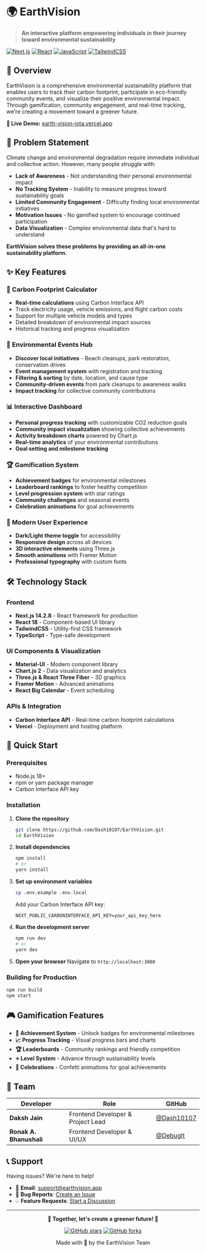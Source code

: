 # 🌍 EarthVision

> **An interactive platform empowering individuals in their journey toward environmental sustainability**

[![Next.js](https://img.shields.io/badge/Next.js-14.2.8-000000?style=flat-square&logo=next.js&logoColor=white)](https://nextjs.org/)
[![React](https://img.shields.io/badge/React-18-61DAFB?style=flat-square&logo=react&logoColor=black)](https://reactjs.org/)
[![JavaScript](https://img.shields.io/badge/JavaScript-99.7%25-F7DF1E?style=flat-square&logo=javascript&logoColor=black)](https://developer.mozilla.org/en-US/docs/Web/JavaScript)
[![TailwindCSS](https://img.shields.io/badge/TailwindCSS-3.4.1-06B6D4?style=flat-square&logo=tailwindcss&logoColor=white)](https://tailwindcss.com/)


## 🌟 Overview

EarthVision is a comprehensive environmental sustainability platform that enables users to track their carbon footprint, participate in eco-friendly community events, and visualize their positive environmental impact. Through gamification, community engagement, and real-time tracking, we're creating a movement toward a greener future.

**🚀 Live Demo:** [earth-vision-iota.vercel.app](https://earth-vision-iota.vercel.app/)

## 🎯 Problem Statement

Climate change and environmental degradation require immediate individual and collective action. However, many people struggle with:

- **Lack of Awareness** - Not understanding their personal environmental impact
- **No Tracking System** - Inability to measure progress toward sustainability goals
- **Limited Community Engagement** - Difficulty finding local environmental initiatives
- **Motivation Issues** - No gamified system to encourage continued participation
- **Data Visualization** - Complex environmental data that's hard to understand

**EarthVision solves these problems by providing an all-in-one sustainability platform.**

## ✨ Key Features

### 🧮 Carbon Footprint Calculator
- **Real-time calculations** using Carbon Interface API
- Track electricity usage, vehicle emissions, and flight carbon costs
- Support for multiple vehicle models and types
- Detailed breakdown of environmental impact sources
- Historical tracking and progress visualization

### 📅 Environmental Events Hub
- **Discover local initiatives** - Beach cleanups, park restoration, conservation drives
- **Event management system** with registration and tracking
- **Filtering & sorting** by date, location, and cause type
- **Community-driven events** from park cleanups to awareness walks
- **Impact tracking** for collective community contributions

### 📊 Interactive Dashboard
- **Personal progress tracking** with customizable CO2 reduction goals
- **Community impact visualization** showing collective achievements
- **Activity breakdown charts** powered by Chart.js
- **Real-time analytics** of your environmental contributions
- **Goal setting and milestone tracking**

### 🏆 Gamification System
- **Achievement badges** for environmental milestones
- **Leaderboard rankings** to foster healthy competition
- **Level progression system** with star ratings
- **Community challenges** and seasonal events
- **Celebration animations** for goal achievements

### 🎨 Modern User Experience
- **Dark/Light theme toggle** for accessibility
- **Responsive design** across all devices
- **3D interactive elements** using Three.js
- **Smooth animations** with Framer Motion
- **Professional typography** with custom fonts

## 🛠️ Technology Stack

### Frontend
- **Next.js 14.2.8** - React framework for production
- **React 18** - Component-based UI library
- **TailwindCSS** - Utility-first CSS framework
- **TypeScript** - Type-safe development

### UI Components & Visualization
- **Material-UI** - Modern component library
- **Chart.js 2** - Data visualization and analytics
- **Three.js & React Three Fiber** - 3D graphics
- **Framer Motion** - Advanced animations
- **React Big Calendar** - Event scheduling

### APIs & Integration
- **Carbon Interface API** - Real-time carbon footprint calculations
- **Vercel** - Deployment and hosting platform

## 🚀 Quick Start

### Prerequisites
- Node.js 18+ 
- npm or yarn package manager
- Carbon Interface API key

### Installation

1. **Clone the repository**
   ```bash
   git clone https://github.com/Dash10107/EarthVision.git
   cd EarthVision
   ```

2. **Install dependencies**
   ```bash
   npm install
   # or
   yarn install
   ```

3. **Set up environment variables**
   ```bash
   cp .env.example .env.local
   ```
   Add your Carbon Interface API key:
   ```env
   NEXT_PUBLIC_CARBONINTERFACE_API_KEY=your_api_key_here
   ```

4. **Run the development server**
   ```bash
   npm run dev
   # or
   yarn dev
   ```

5. **Open your browser**
   Navigate to `http://localhost:3000`

### Building for Production
```bash
npm run build
npm start
```





## 🎮 Gamification Features

- **🏅 Achievement System** - Unlock badges for environmental milestones
- **📈 Progress Tracking** - Visual progress bars and charts
- **🏆 Leaderboards** - Community rankings and friendly competition  
- **⭐ Level System** - Advance through sustainability levels
- **🎊 Celebrations** - Confetti animations for goal achievements


## 👥 Team

| Developer | Role | GitHub |
|-----------|------|--------|
| **Daksh Jain** | Frontend Developer & Project Lead | [@Dash10107](https://github.com/Dash10107) |
| **Ronak A. Bhanushali** | Frontend Developer & UI/UX | [@DebugIt](https://github.com/DebugIt) |


## 📞 Support

Having issues? We're here to help!

- 📧 **Email**: support@earthvision.app
- 🐛 **Bug Reports**: [Create an Issue](https://github.com/Dash10107/EarthVision/issues)
- 💡 **Feature Requests**: [Start a Discussion](https://github.com/Dash10107/EarthVision/discussions)

---

<div align="center">

**🌱 Together, let's create a greener future! 🌱**

[![GitHub stars](https://img.shields.io/github/stars/Dash10107/EarthVision?style=social)](https://github.com/Dash10107/EarthVision/stargazers)
[![GitHub forks](https://img.shields.io/github/forks/Dash10107/EarthVision?style=social)](https://github.com/Dash10107/EarthVision/network/members)

Made with 💚 by the EarthVision Team

</div>
